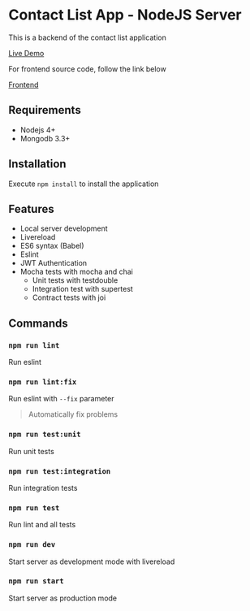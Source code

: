 # Contact List App - NodeJS Server

This is a backend of the contact list application

[Live Demo](https://lucandrade.github.io/contact-list-reactjs/)

For frontend source code, follow the link below

[Frontend](https://github.com/lucandrade/contact-list-reactjs)

## Requirements

* Nodejs 4+
* Mongodb 3.3+

## Installation

Execute `npm install` to install the application

## Features

* Local server development
* Livereload
* ES6 syntax (Babel)
* Eslint
* JWT Authentication
* Mocha tests with mocha and chai
  * Unit tests with testdouble
  * Integration test with supertest
  * Contract tests with joi

## Commands

### `npm run lint`

Run eslint

### `npm run lint:fix`

Run eslint with `--fix` parameter

> Automatically fix problems

### `npm run test:unit`

Run unit tests

### `npm run test:integration`

Run integration tests

### `npm run test`

Run lint and all tests

### `npm run dev`

Start server as development mode with livereload

### `npm run start`

Start server as production mode
